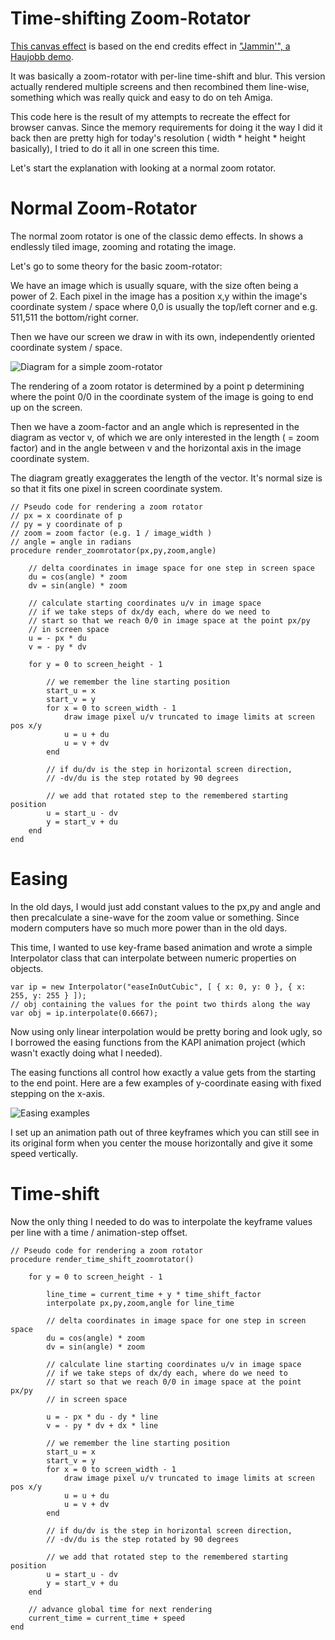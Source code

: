 Time-shifting Zoom-Rotator
==========================

[This canvas effect](fforw.de/static/demo/jamrot/) is based on the end credits effect in ["Jammin'", a Haujobb demo](http://www.youtube.com/watch?v=ZmuzXse-ftM#t=2m57s).

It was basically a zoom-rotator with per-line time-shift and blur. This version actually rendered multiple screens and then recombined
them line-wise, something which was really quick and easy to do on teh Amiga.

This code here is the result of my attempts to recreate the effect for browser canvas. Since the memory requirements for doing
it the way I did it back then are pretty high for today's resolution ( width * height * height basically), I tried to do
it all in one screen this time.

Let's start the explanation with looking at a normal zoom rotator.

Normal Zoom-Rotator
=================== 

The normal zoom rotator is one of the classic demo effects. In shows a endlessly tiled image, zooming and rotating the image.

Let's go to some theory for the basic zoom-rotator:

We have an image which is usually square, with the size often being a power of 2. Each pixel in the image has a position x,y within the image's coordinate system / space where
0,0 is usually the top/left corner and e.g. 511,511 the bottom/right corner. 

Then we have our screen we draw in with its own, independently oriented coordinate system / space. 

![Diagram for a simple zoom-rotator](https://github.com/fforw/jamrot/blob/master/image/zoomrot.png?raw=true)

The rendering of a zoom rotator is determined by a point p determining where the point 0/0 in the coordinate system of the image is going to end up on the screen.

Then we have a zoom-factor and an angle which is represented in the diagram as vector v, of which we are only interested in the length ( = zoom factor)
and in the angle between v and the horizontal axis in the image coordinate system.

The diagram greatly exaggerates the length of the vector. It's normal size is so that it fits one pixel in screen coordinate system.

    // Pseudo code for rendering a zoom rotator
    // px = x coordinate of p
    // py = y coordinate of p
    // zoom = zoom factor (e.g. 1 / image_width )
    // angle = angle in radians
    procedure render_zoomrotator(px,py,zoom,angle)
        
        // delta coordinates in image space for one step in screen space
        du = cos(angle) * zoom
        dv = sin(angle) * zoom
        
        // calculate starting coordinates u/v in image space 
        // if we take steps of dx/dy each, where do we need to 
        // start so that we reach 0/0 in image space at the point px/py 
        // in screen space
        u = - px * du 
        v = - py * dv
        
        for y = 0 to screen_height - 1
        
            // we remember the line starting position
            start_u = x
            start_v = y
            for x = 0 to screen_width - 1
                draw image pixel u/v truncated to image limits at screen pos x/y
                u = u + du
                u = v + dv
            end
            
            // if du/dv is the step in horizontal screen direction, 
            // -dv/du is the step rotated by 90 degrees 
            
            // we add that rotated step to the remembered starting position 
            u = start_u - dv
            y = start_v + du
        end
    end


Easing
======
        
In the old days, I would just add constant values to the px,py and angle and then precalculate a sine-wave for the zoom value or something.
Since modern computers have so much more power than in the old days.

This time, I wanted to use key-frame based animation and wrote a simple Interpolator class that can interpolate between numeric properties on objects.

    var ip = new Interpolator("easeInOutCubic", [ { x: 0, y: 0 }, { x: 255, y: 255 } ]);
    // obj containing the values for the point two thirds along the way
    var obj = ip.interpolate(0.6667);
    
Now using only linear interpolation would be pretty boring and look ugly, so I borrowed the easing functions from the KAPI animation
project (which wasn't exactly doing what I needed).          

The easing functions all control how exactly a value gets from the starting to the end point. Here are a few examples of y-coordinate
easing with fixed stepping on the x-axis.

![Easing examples](https://github.com/fforw/jamrot/blob/master/image/easings.png?raw=true)

I set up an animation path out of three keyframes which you can still see in its original form when you center the mouse horizontally and give it some speed vertically.

Time-shift
==========

Now the only thing I needed to do was to interpolate the keyframe values per line with a time / animation-step offset.

    // Pseudo code for rendering a zoom rotator
    procedure render_time_shift_zoomrotator()
        
        for y = 0 to screen_height - 1
    
            line_time = current_time + y * time_shift_factor
            interpolate px,py,zoom,angle for line_time
            
            // delta coordinates in image space for one step in screen space
            du = cos(angle) * zoom
            dv = sin(angle) * zoom
            
            // calculate line starting coordinates u/v in image space 
            // if we take steps of dx/dy each, where do we need to 
            // start so that we reach 0/0 in image space at the point px/py 
            // in screen space
              
            u = - px * du - dy * line
            v = - py * dv + dx * line
        
            // we remember the line starting position
            start_u = x
            start_v = y
            for x = 0 to screen_width - 1
                draw image pixel u/v truncated to image limits at screen pos x/y
                u = u + du
                u = v + dv
            end
            
            // if du/dv is the step in horizontal screen direction, 
            // -dv/du is the step rotated by 90 degrees 
            
            // we add that rotated step to the remembered starting position 
            u = start_u - dv
            y = start_v + du
        end
        
        // advance global time for next rendering
        current_time = current_time + speed
    end
